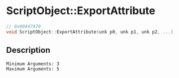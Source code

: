 # ScriptObject::ExportAttribute
```c
// 0x00447470
void ScriptObject::ExportAttribute(unk p0, unk p1, unk p2, ...)
```
## Description
```
Minimum Arguments: 3
Maximum Arguments: 5
```
